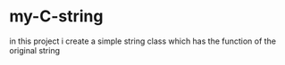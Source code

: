 # my-C-string
in this project i create a simple string class which has the function  of the  original string
